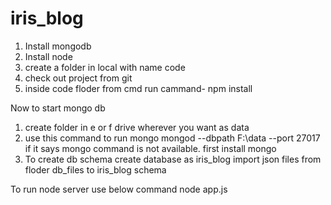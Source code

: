 # iris_blog
1. Install mongodb 
2. Install node
3. create a folder in local with name code
4. check out project from git
5. inside code floder from cmd run cammand- npm install

Now to start mongo db
1. create folder in e or f drive wherever you want as data
2. use this command to run mongo 
mongod --dbpath F:\data --port 27017
if it says mongo command is not available. first install mongo
3. To create db schema
   create database as iris_blog
   import json files from floder db_files to iris_blog schema
   
To run node server use below command
node app.js
